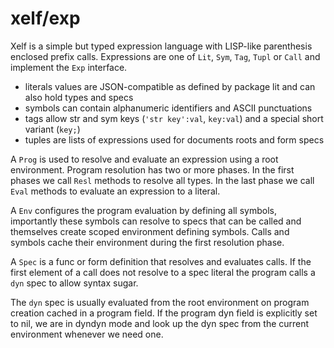 xelf/exp
========

Xelf is a simple but typed expression language with LISP-like parenthesis enclosed prefix calls.
Expressions are one of `Lit`, `Sym`, `Tag`, `Tupl` or `Call` and implement the `Exp` interface.

 * literals values are JSON-compatible as defined by package lit and can also hold types and specs
 * symbols can contain alphanumeric identifiers and ASCII punctuations
 * tags allow str and sym keys (`'str key':val`, `key:val`) and a special short variant (`key;`)
 * tuples are lists of expressions used for documents roots and form specs

A `Prog` is used to resolve and evaluate an expression using a root environment. Program resolution
has two or more phases. In the first phases we call `Resl` methods to resolve all types. In the last
phase we call `Eval` methods to evaluate an expression to a literal.

A `Env` configures the program evaluation by defining all symbols, importantly these symbols can
resolve to specs that can be called and themselves create scoped environment defining symbols.
Calls and symbols cache their environment during the first resolution phase.

A `Spec` is a func or form definition that resolves and evaluates calls. If the first element of a
call does not resolve to a spec literal the program calls a `dyn` spec to allow syntax sugar.

The `dyn` spec is usually evaluated from the root environment on program creation cached in a
program field. If the program dyn field is explicitly set to nil, we are in dyndyn mode and look
up the dyn spec from the current environment whenever we need one.
